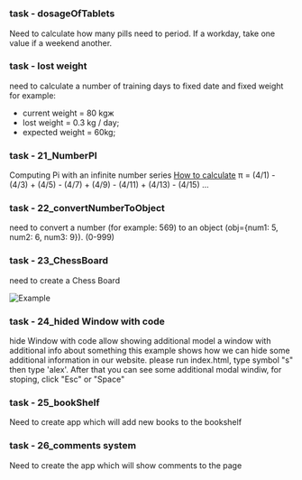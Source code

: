 #

### task - dosageOfTablets
Need to calculate how many pills need to period. If a workday, take one value if a weekend another.

### task - lost weight
need to calculate a number of training days to fixed date and fixed weight
for example: 
- current weight = 80 kgж
- lost weight = 0.3 kg / day;
- expected weight = 60kg;

### task - 21_NumberPI
Computing Pi with an infinite number series
[How to calculate](https://ru.wikihow.com/%D0%B2%D1%8B%D1%87%D0%B8%D1%81%D0%BB%D0%B8%D1%82%D1%8C-%D0%B7%D0%BD%D0%B0%D1%87%D0%B5%D0%BD%D0%B8%D0%B5-%D0%9F%D0%B8)
π = (4/1) - (4/3) + (4/5) - (4/7) + (4/9) - (4/11) + (4/13) - (4/15) ...

### task - 22_convertNumberToObject
need to convert a number (for example: 569) to an object (obj={num1: 5, num2: 6, num3: 9}). (0-999)

### task - 23_ChessBoard
need to create a Chess Board

![Example](https://www.abacused.com.au/media/catalog/product/cache/1/image/9df78eab33525d08d6e5fb8d27136e95/1/n/1n020.jpg)

### task - 24_hided Window with code
hide Window with code allow showing additional model a window with additional info about something
this example shows how we can hide some additional information in our website.
please run index.html, type symbol "s" then type 'alex'.
After that you can see some additional modal windiw, for stoping, click "Esc" or "Space"

### task - 25_bookShelf
Need to create app which will add new books to the bookshelf

### task - 26_comments system
Need to create the app which will show comments to the page